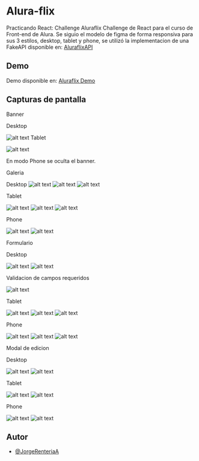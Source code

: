 # Alura-flix
Practicando React: Challenge Aluraflix
Challenge de React para el curso de Front-end de Alura.
Se siguio el modelo de figma de forma responsiva para sus 3 estilos, desktop, tablet y phone, se utilizó la implementacion de una FakeAPI disponible en:  [AluraflixAPI](https://alura-flix-api-nu.vercel.app/)

## Demo

Demo disponible en: [Aluraflix Demo](https://alura-flix-nu-six.vercel.app/)

## Capturas de pantalla

Banner

Desktop

![alt text](https://github.com/JorgeRenteriaA/Alura-flix/blob/main/Screenshots/Desktop%20banner.png)
Tablet

![alt text](https://github.com/JorgeRenteriaA/Alura-flix/blob/main/Screenshots/Tablet%20banner.png)

En modo Phone se oculta el banner.

Galeria

Desktop
![alt text](https://github.com/JorgeRenteriaA/Alura-flix/blob/main/Screenshots/Desktop%20galeria.png)
![alt text](https://github.com/JorgeRenteriaA/Alura-flix/blob/main/Screenshots/Desktop%20galeria%202.png)
![alt text](https://github.com/JorgeRenteriaA/Alura-flix/blob/main/Screenshots/Desktop%20footer.png)

Tablet

![alt text](https://github.com/JorgeRenteriaA/Alura-flix/blob/main/Screenshots/Tablet%20galeria%201.png)
![alt text](https://github.com/JorgeRenteriaA/Alura-flix/blob/main/Screenshots/Tablet%20galeria%202.png)
![alt text](https://github.com/JorgeRenteriaA/Alura-flix/blob/main/Screenshots/Tablet%20footer.png)

Phone

![alt text](https://github.com/JorgeRenteriaA/Alura-flix/blob/main/Screenshots/Phone%20galeria.png)
![alt text](https://github.com/JorgeRenteriaA/Alura-flix/blob/main/Screenshots/Phone%20galeria%202.png)

Formulario

Desktop

![alt text](https://github.com/JorgeRenteriaA/Alura-flix/blob/main/Screenshots/Desktop%20formulario%201.png)
![alt text](https://github.com/JorgeRenteriaA/Alura-flix/blob/main/Screenshots/Desktop%20formulario%202.png)

Validacion de campos requeridos

![alt text](https://github.com/JorgeRenteriaA/Alura-flix/blob/main/Screenshots/Desktop%20formulario%20validacion.png)

Tablet

![alt text](https://github.com/JorgeRenteriaA/Alura-flix/blob/main/Screenshots/Tablet%20formulario%201.png)
![alt text](https://github.com/JorgeRenteriaA/Alura-flix/blob/main/Screenshots/Tablet%20formulario%202.png)
![alt text](https://github.com/JorgeRenteriaA/Alura-flix/blob/main/Screenshots/Tablet%20formulario%20validacion.png)

Phone

![alt text](https://github.com/JorgeRenteriaA/Alura-flix/blob/main/Screenshots/Phone%20formulario%201.png)
![alt text](https://github.com/JorgeRenteriaA/Alura-flix/blob/main/Screenshots/Phone%20formulario%202.png)
![alt text](https://github.com/JorgeRenteriaA/Alura-flix/blob/main/Screenshots/Phone%20formulario%20validacion.png)

Modal de edicion

Desktop

![alt text](https://github.com/JorgeRenteriaA/Alura-flix/blob/main/Screenshots/Desktop%20modal.png)
![alt text](https://github.com/JorgeRenteriaA/Alura-flix/blob/main/Screenshots/Desktop%20modal%20valdiacion.png)

Tablet

![alt text](https://github.com/JorgeRenteriaA/Alura-flix/blob/main/Screenshots/Tablet%20modal.png)
![alt text](https://github.com/JorgeRenteriaA/Alura-flix/blob/main/Screenshots/Tablet%20modal%20validacion.png)

Phone

![alt text](https://github.com/JorgeRenteriaA/Alura-flix/blob/main/Screenshots/Phone%20modal.png)
![alt text](https://github.com/JorgeRenteriaA/Alura-flix/blob/main/Screenshots/Phone%20modal%20validacion.png)

## Autor

- [@JorgeRenteriaA](https://github.com/JorgeRenteriaA)

